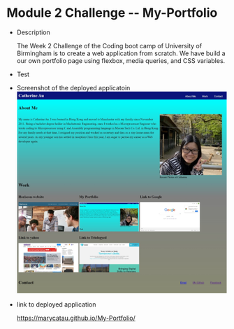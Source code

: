 # Module 2 Challenge -- My-Portfolio
* Description

   The Week 2 Challenge of the Coding boot camp of University of Birmingham is to create a web application from scratch.  We have build a our own portfolio page using flexbox, media queries, and CSS variables.

* Test



* Screenshot of the deployed applicatoin
![ScreenShot of the deployed application](https://raw.githubusercontent.com/marycatau/My-Portfolio/main/assets/images/Screenshot%20of%20deployed%20application.jpeg)

* link to deployed application

    https://marycatau.github.io/My-Portfolio/
